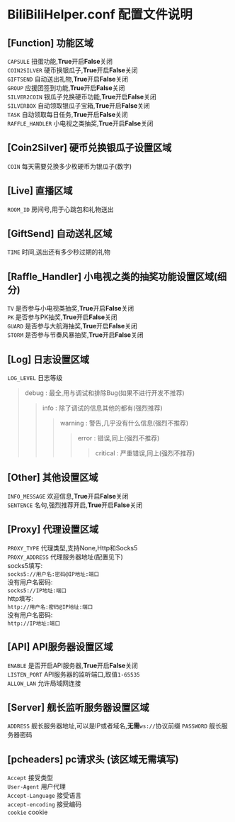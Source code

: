 # BiliBiliHelper.conf 配置文件说明  

## [Function] 功能区域
``CAPSULE`` 扭蛋功能,**True**开启**False**关闭  
``COIN2SILVER`` 硬币换银瓜子,**True**开启**False**关闭  
``GIFTSEND`` 自动送出礼物,**True**开启**False**关闭  
``GROUP`` 应援团签到功能,**True**开启**False**关闭  
``SILVER2COIN`` 银瓜子兑换硬币功能,**True**开启**False**关闭  
``SILVERBOX`` 自动领取银瓜子宝箱,**True**开启**False**关闭  
``TASK`` 自动领取每日任务,**True**开启**False**关闭  
``RAFFLE_HANDLER`` 小电视之类抽奖,**True**开启**False**关闭  

## [Coin2Silver] 硬币兑换银瓜子设置区域
``COIN`` 每天需要兑换多少枚硬币为银瓜子(数字)

## [Live] 直播区域
``ROOM_ID`` 房间号,用于心跳包和礼物送出  

## [GiftSend] 自动送礼区域
``TIME`` 时间,送出还有多少秒过期的礼物

## [Raffle_Handler] 小电视之类的抽奖功能设置区域(细分)
``TV`` 是否参与小电视类抽奖,**True**开启**False**关闭  
``PK`` 是否参与PK抽奖,**True**开启**False**关闭  
``GUARD`` 是否参与大航海抽奖,**True**开启**False**关闭  
``STORM`` 是否参与节奏风暴抽奖,**True**开启**False**关闭  

## [Log] 日志设置区域
``LOG_LEVEL`` 日志等级
> debug : 最全,用与调试和排除Bug(如果不进行开发不推荐)
>> info : 除了调试的信息其他的都有(强烈推荐)
>>> warning : 警告,几乎没有什么信息(强烈不推荐)
>>>> error : 错误,同上(强烈不推荐)
>>>>> critical : 严重错误,同上(强烈不推荐)

## [Other] 其他设置区域
``INFO_MESSAGE`` 欢迎信息,**True**开启**False**关闭  
``SENTENCE`` 名句,强烈推荐开启,**True**开启**False**关闭  

## [Proxy] 代理设置区域
``PROXY_TYPE`` 代理类型,支持None,Http和Socks5  
``PROXY_ADDRESS`` 代理服务器地址(配置见下)  
socks5填写:  
``socks5://用户名:密码@IP地址:端口``  
没有用户名密码:  
``socks5://IP地址:端口``  
http填写:  
``http://用户名:密码@IP地址:端口``  
没有用户名密码:  
``http://IP地址:端口``  

## [API] API服务器设置区域
``ENABLE`` 是否开启API服务器,**True**开启**False**关闭  
``LISTEN_PORT`` API服务器的监听端口,取值``1-65535``  
``ALLOW_LAN`` 允许局域网连接

## [Server] 舰长监听服务器设置区域
``ADDRESS`` 舰长服务器地址,可以是IP或者域名,**无需**``ws://``协议前缀
``PASSWORD`` 舰长服务器密码

## [pcheaders] pc请求头 (该区域无需填写)
``Accept`` 接受类型  
``User-Agent`` 用户代理  
``Accept-Language`` 接受语言  
``accept-encoding`` 接受编码  
``cookie`` cookie  
